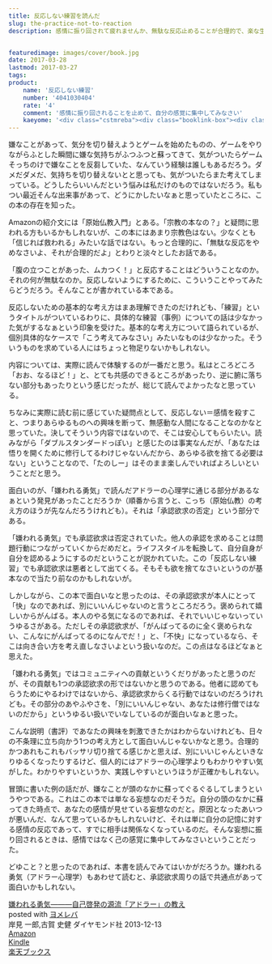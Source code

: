 ```yaml
---
title: 反応しない練習を読んだ
slug: the-practice-not-to-reaction
description: 感情に振り回されて疲れませんか、無駄な反応止めることが合理的で、楽な生き方につながりますよという本である。原始仏教入門とあるが、宗教色はない。反応するな＝感情を殺せと捉えてしまうかもしれないが、そうではない。マイナスな感情に振り回されないための合理的な考え方について書かれた本である。


featuredimage: images/cover/book.jpg
date: 2017-03-28
lastmod: 2017-03-27
tags: 
product:
    name: '反応しない練習'
    number: '4041030404'
    rate: '4'
    comment: '感情に振り回されることを止めて、自分の感覚に集中してみなさい'
    kaeyome: '<div class="cstmreba"><div class="booklink-box"><div class="booklink-image"><a href="https://www.amazon.co.jp/exec/obidos/asin/4041030404/illusionspace-22/" target="_blank" ><img src="https://images-fe.ssl-images-amazon.com/images/I/51WVJMVtbhL._SL160_.jpg" style="border: none;" /></a></div><div class="booklink-info"><div class="booklink-name"><a href="https://www.amazon.co.jp/exec/obidos/asin/4041030404/illusionspace-22/" target="_blank" >反応しない練習  あらゆる悩みが消えていくブッダの超・合理的な「考え方」</a><div class="booklink-powered-date">posted with <a href="https://yomereba.com" rel="nofollow" target="_blank">ヨメレバ</a></div></div><div class="booklink-detail">草薙龍瞬 KADOKAWA/中経出版 2015-07-31    </div><div class="booklink-link2"><div class="shoplinkamazon"><a href="https://www.amazon.co.jp/exec/obidos/asin/4041030404/illusionspace-22/" target="_blank" >Amazon</a></div><div class="shoplinkkindle"><a href="https://www.amazon.co.jp/exec/obidos/ASIN/B012EU8CD0/illusionspace-22/" target="_blank" >Kindle</a></div><div class="shoplinkrakuten"><a href="https://hb.afl.rakuten.co.jp/hgc/11acbc01.369b1bf6.11acbc02.cabf9fe9/?pc=http%3A%2F%2Fbooks.rakuten.co.jp%2Frb%2F13315854%2F%3Fscid%3Daf_ich_link_urltxt%26m%3Dhttp%3A%2F%2Fm.rakuten.co.jp%2Fev%2Fbook%2F" target="_blank" >楽天ブックス</a></div>                        	  	  	  	</div></div><div class="booklink-footer"></div></div></div>'
---
```


嫌なことがあって、気分を切り替えようとゲームを始めたものの、ゲームをやりながらふとした瞬間に嫌な気持ちがふつふつと蘇ってきて、気がついたらゲームそっちのけで嫌なことを反芻していた、なんていう経験は誰しもあるだろう。ダメだダメだ、気持ちを切り替えないとと思っても、気がついたらまた考えてしまっている。どうしたらいいんだという悩みは私だけのものではないだろう。私もつい最近そんな出来事があって、どうにかしたいなぁと思っていたところに、この本の存在を知った。

Amazonの紹介文には「原始仏教入門」とある。「宗教の本なの？」と疑問に思われる方もいるかもしれないが、この本にはあまり宗教色はない。少なくとも「信じれば救われる」みたいな話ではない。もっと合理的に、「無駄な反応をやめなさいよ、それが合理的だよ」とわりと淡々としたお話である。

「腹の立つことがあった、ムカつく！」と反応することはどういうことなのか。それの何が無駄なのか。反応しないようにするために、こういうことやってみたらどうだろう。そんなことが書かれている本である。

反応しないための基本的な考え方はまあ理解できたのだけれども、「練習」というタイトルがついているわりに、具体的な練習（事例）についての話は少なかった気がするなぁという印象を受けた。基本的な考え方について語られているが、個別具体的なケースで「こう考えてみなさい」みたいなものは少なかった。そういうものを求めている人にはちょっと物足りないかもしれない。

内容については、実際に読んで体験するのが一番だと思う。私はところどころ「おお、なるほど！」と、とても共感のできるところがあったり、逆に腑に落ちない部分もあったりという感じだったが、総じて読んでよかったなと思っている。

ちなみに実際に読む前に感じていた疑問点として、反応しない＝感情を殺すこと、つまりあらゆるものへの興味を断って、無感動な人間になることなのかなと思っていた。決してそういう内容ではないので、そこは安心してもらいたい。読みながら「ダブルスタンダードっぽい」と感じたのは事実なんだが、「あなたは悟りを開くために修行してるわけじゃないんだから、あらゆる欲を捨てる必要はない」ということなので、「たのしー」はそのまま楽しんでいればよろしいということだと思う。

面白いのが、「嫌われる勇気」で読んだアドラーの心理学に通じる部分があるなぁという発見があったことだろうか（順番から言うと、こっち（原始仏教）の考え方のほうが先なんだろうけれども）。それは「承認欲求の否定」という部分である。

「嫌われる勇気」でも承認欲求は否定されていた。他人の承認を求めることは問題行動につながっていくからだめだと。ライフスタイルを転換して、自分自身が自分を認めるようにするのだということが説かれていた。この「反応しない練習」でも承認欲求は悪者として出てくる。そもそも欲を捨てなさいというのが基本なので当たり前なのかもしれないが。

しかしながら、この本で面白いなと思ったのは、その承認欲求が本人にとって「快」なのであれば、別にいいんじゃないのと言うところだろう。褒められて嬉しいからがんばる。本人のやる気になるのであれば、それでいいじゃないっていうゆるさがある。ただしその承認欲求が、「がんばってるのに全く褒められない、こんなにがんばってるのになんでだ！」と、「不快」になっているなら、そこは向き合い方を考え直しなさいよという扱いなのだ。この点はなるほどなぁと思えた。

「嫌われる勇気」ではコミュニティへの貢献というくだりがあったと思うのだが、その貢献も1つの承認欲求の形ではないかと思うのである。他者に認めてもらうためにやるわけではないから、承認欲求からくる行動ではないのだろうけれども。その部分のあやふやさを、「別にいいんじゃない、あなたは修行僧ではないのだから」というゆるい扱いでいなしているのが面白いなぁと思った。

こんな説明（書評）であなたの興味を刺激できたかはわからないけれども、日々の不条理に立ち向かう1つの考え方として面白いんじゃないかなと思う。合理的かつあれもこれもバッサリ切り捨てる感じかと思えば、別にいいじゃんといきなりゆるくなったりするけど、個人的にはアドラーの心理学よりもわかりやすい気がした。わかりやすいというか、実践しやすいというほうが正確かもしれない。

冒頭に書いた例の話だが、嫌なことが頭のなかに蘇ってぐるぐるしてしまうというやつである。これはこの本では単なる妄想なのだそうだ。自分の頭のなかに蘇ってきた時点で、あなたの感情が見せている妄想なのだと。原因となったあいつが悪いんだ、なんて思っているかもしれないけど、それは単に自分の記憶に対する感情の反応であって、すでに相手は関係なくなっているのだ。そんな妄想に振り回されるときは、感情ではなく己の感覚に集中してみなさいということだった。

どゆこと？と思ったのであれば、本書を読んでみてはいかがだろうか。嫌われる勇気（アドラー心理学）もあわせて読むと、承認欲求周りの話で共通点があって面白いかもしれない。

<div class="cstmreba">
<div class="booklink-box">
<div class="booklink-image"><a href="https://www.amazon.co.jp/exec/obidos/asin/4478025819/illusionspace-22/" target="_blank" ><img alt=""  src="https://images-fe.ssl-images-amazon.com/images/I/51sPGsTuF0L._SL160_.jpg" style="border: none;" /></a></div>
<div class="booklink-info">
<div class="booklink-name"><a href="https://www.amazon.co.jp/exec/obidos/asin/4478025819/illusionspace-22/" target="_blank" >嫌われる勇気―――自己啓発の源流「アドラー」の教え</a>

<div class="booklink-powered-date">posted with <a href="https://yomereba.com" rel="nofollow" target="_blank">ヨメレバ</a></div>
</div>
<div class="booklink-detail">岸見 一郎,古賀 史健 ダイヤモンド社 2013-12-13    </div>
<div class="booklink-link2">
<div class="shoplinkamazon"><a href="https://www.amazon.co.jp/exec/obidos/asin/4478025819/illusionspace-22/" target="_blank" >Amazon</a></div>
<div class="shoplinkkindle"><a href="https://www.amazon.co.jp/exec/obidos/ASIN/B00H7RACY8/illusionspace-22/" target="_blank" >Kindle</a></div>
<div class="shoplinkrakuten"><a href="https://hb.afl.rakuten.co.jp/hgc/11acbc01.369b1bf6.11acbc02.cabf9fe9/?pc=http%3A%2F%2Fbooks.rakuten.co.jp%2Frb%2F12570589%2F%3Fscid%3Daf_ich_link_urltxt%26m%3Dhttp%3A%2F%2Fm.rakuten.co.jp%2Fev%2Fbook%2F" target="_blank" >楽天ブックス</a></div>

</div>
</div>
<div class="booklink-footer"></div>
</div>
</div>

  